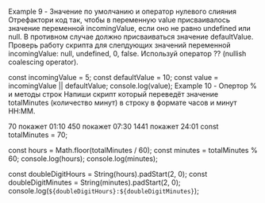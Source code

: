 <!-- Модуль 1. Занятие 1. Переменные, типы и операторы

Example 1 - Математические операторы Выведи на экран общее количество яблок и винограда. Разницу
яблок и винограда.

const apples = 47; const grapes = 135; const total = ; console.log(total) const diff = ;
console.log(diff)

Example 2 - Комбинированные операторы Замени выражение переопределения комбинированным оператором
+=.

let students = 100; students = students + 50; console.log(students);

Example 3 - Приоритет операторов Разбери приоритет операторов в инструкции присвоения значения
переменной result.

const result = 108 + 223 - 2 \* 5; console.log(result); -->

<!-- Example 4 - Класс Math Напиши скрипт, который выводит в консоль округленные вверх/вниз и т.д.
значения переменной value. Используй методы Math.floor(), Math.ceil() и Math.round(). Проверь что
будет в консоли при значениях 27.3 и 27.9.

const value = 27.5; -->

<!-- Example 5 - Шаблонные строки Составь фразу с помощью шаблонных строк A has B bots in stock, где A,
B - переменные вставленные в строку.

const companyName = 'Cyberdyne Systems'; const repairBots = 150; const defenceBots = 50; const
message = ``; console.log(message); // "Cyberdyne Systems has 200 bots in stock" -->

<!-- Example 6 - Методы строк и чейнинг Напиши скрипт который рассчитывает индекс массы тела человека.
Для этого необходимо разделить вес в киллограммах на квадрат высоты человека в метрах.

Вес и высота хранятся в переменных weight и height, но не как числа, а в виде строк (специально для
задачи). Нецелые числа могут быть заданы в виде 24.7 или 24,7, то есть в качестве разделителя
дробной части может быть запятая.

Индекс массиы тела необходимо округлить до одной цифры после запятой;

let weight = '88,3'; let height = '1.75';

const bmi = ; console.log(bmi); // 28.8 -->

<!-- Example 7 - Операторы сравнения и приведение типов Каким будет результат выражений?

console.log(5 > 4);

console.log(10 >= '7');

console.log('2' > '12');

console.log('2' < '12');

console.log('4' == 4);

console.log('6' === 6);

console.log('false' === false);

console.log(1 == true);

console.log(1 === true);

console.log('0' == false);

console.log('0' === false);

console.log('Papaya' < 'papaya');

console.log('Papaya' === 'papaya');

console.log(undefined == null);

console.log(undefined === null); -->

<!-- Example 8 - Логические операторы Каким будет результат выражений?

console.log(true && 3);

console.log(false && 3);

console.log(true && 4 && 'kiwi');

console.log(true && 0 && 'kiwi');

console.log(true || 3);

console.log(true || 3 || 4);

console.log(true || false || 7);

console.log(null || 2 || undefined);

console.log((1 && null && 2) > 0);

console.log(null || (2 && 3) || 4); -->

Example 9 - Значение по умолчанию и оператор нулевого слияния Отрефактори код так, чтобы в
переменную value присваивалось значение переменной incomingValue, если оно не равно undefined или
null. В противном случае должно присваиваться значение defaultValue. Проверь работу скрипта для
слепдующих значений переменной incomingValue: null, undefined, 0, false. Используй оператор ??
(nullish coalescing operator).

const incomingValue = 5; const defaultValue = 10; const value = incomingValue || defaultValue;
console.log(value); Example 10 - Опертор % и методы строк Напиши скрипт который переведёт значение
totalMinutes (количество минут) в строку в формате часов и минут HH:MM.

70 покажет 01:10 450 покажет 07:30 1441 покажет 24:01 const totalMinutes = 70;

const hours = Math.floor(totalMinutes / 60); const minutes = totalMinutes % 60; console.log(hours);
console.log(minutes);

const doubleDigitHours = String(hours).padStart(2, 0); const doubleDigitMinutes =
String(minutes).padStart(2, 0); console.log(`${doubleDigitHours}:${doubleDigitMinutes}`);
